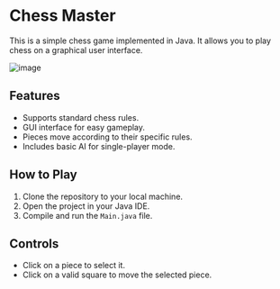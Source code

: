 # Chess Master

This is a simple chess game implemented in Java. It allows you to play chess on a graphical user interface.

![image](https://github.com/pnpduy/ChessGame/assets/45529371/add8be29-011e-48ce-8514-3ba91014230a)

## Features

- Supports standard chess rules.
- GUI interface for easy gameplay.
- Pieces move according to their specific rules.
- Includes basic AI for single-player mode.

## How to Play

1. Clone the repository to your local machine.
2. Open the project in your Java IDE.
3. Compile and run the `Main.java` file.

## Controls

- Click on a piece to select it.
- Click on a valid square to move the selected piece.
